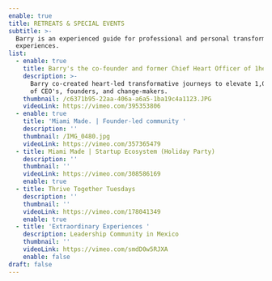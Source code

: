 ```yaml
---
enable: true
title: RETREATS & SPECIAL EVENTS
subtitle: >-
  Barry is an experienced guide for professional and personal transformative
  experiences.
list:
  - enable: true
    title: Barry's the co-founder and former Chief Heart Officer of 1heart ❤️
    description: >-
      Barry co-created heart-led transformative journeys to elevate 1,000+ lives
      of CEO's, founders, and change-makers.
    thumbnail: /c6371b95-22aa-406a-a6a5-1ba19c4a1123.JPG
    videoLink: https://vimeo.com/395353806
  - enable: true
    title: 'Miami Made. | Founder-led community '
    description: ''
    thumbnail: /IMG_0480.jpg
    videoLink: https://vimeo.com/357365479
  - title: Miami Made | Startup Ecosystem (Holiday Party)
    description: ''
    thumbnail: ''
    videoLink: https://vimeo.com/308586169
    enable: true
  - title: Thrive Together Tuesdays
    description: ''
    thumbnail: ''
    videoLink: https://vimeo.com/178041349
    enable: true
  - title: 'Extraordinary Experiences '
    description: Leadership Community in Mexico
    thumbnail: ''
    videoLink: https://vimeo.com/smdD0w5RJXA
    enable: false
draft: false
---
```

